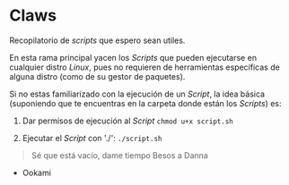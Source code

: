 # Claws

Recopilatorio de *scripts* que espero sean utiles.

En esta rama principal yacen los *Scripts* que pueden ejecutarse en cualquier distro *Linux*, pues
no requieren de herramientas específicas de alguna distro (como de su gestor de paquetes).

Si no estas familiarizado con la ejecución de un *Script*, la idea básica (suponiendo que te encuentras en la carpeta donde están los *Scripts*)
es:

1. Dar permisos de ejecución al *Script*
    `chmod u+x script.sh`

2. Ejecutar el *Script* con './':
    `./script.sh`

> Sé que está vacío, dame tiempo
> Besos a Danna

- Ookami

